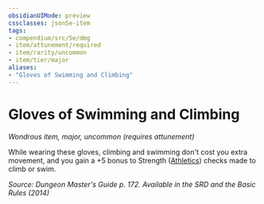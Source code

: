 ```yaml
---
obsidianUIMode: preview
cssclasses: json5e-item
tags:
- compendium/src/5e/dmg
- item/attunement/required
- item/rarity/uncommon
- item/tier/major
aliases: 
- "Gloves of Swimming and Climbing"
---
```

# Gloves of Swimming and Climbing
*Wondrous item, major, uncommon (requires attunement)*  


While wearing these gloves, climbing and swimming don't cost you extra movement, and you gain a +5 bonus to Strength ([Athletics](2-Mechanics/CLI/rules/skills.md#Athletics)) checks made to climb or swim.

*Source: Dungeon Master's Guide p. 172. Available in the <span title='Systems Reference Document (5.1)'>SRD</span> and the Basic Rules (2014)*